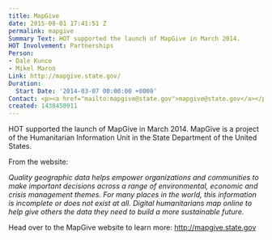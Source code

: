 ```yaml
---
title: MapGive
date: 2015-08-01 17:41:51 Z
permalink: mapgive
Summary Text: HOT supported the launch of MapGive in March 2014.
HOT Involvement: Partnerships
Person:
- Dale Kunce
- Mikel Maron
Link: http://mapgive.state.gov/
Duration:
  Start Date: '2014-03-07 00:00:00 +0000'
Contact: <p><a href="mailto:mapgive@state.gov">mapgive@state.gov</a></p>
created: 1438450911
---
```


<p>HOT supported the launch of MapGive in March 2014. MapGive is a project of the Humanitarian Information Unit in the State Department of the United States.</p><p>From the website:</p><p><em>Quality geographic data helps empower organizations and communities to make important decisions across a range of environmental, economic and crisis management themes. For many places in the world, this information is incomplete or does not exist at all. Digital humanitarians map online to help give others the data they need to build a more sustainable future.</em></p><p>Head over to the MapGive website to learn more: <a href="http://mapgive.state.gov">http://mapgive.state.gov</a></p>
